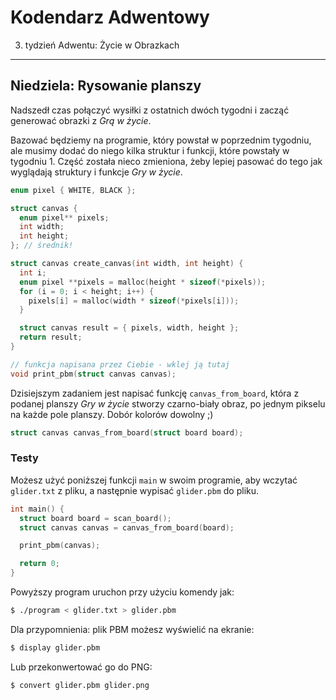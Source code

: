 Kodendarz Adwentowy
===================

3. tydzień Adwentu: Życie w Obrazkach
---

## Niedziela: Rysowanie planszy

Nadszedł czas połączyć wysiłki z ostatnich dwóch tygodni i zacząć generować
obrazki z *Grą w życie*.

Bazować będziemy na programie, który powstał w poprzednim tygodniu, ale musimy
dodać do niego kilka struktur i funkcji, które powstały w tygodniu 1.
Część została nieco zmieniona, żeby lepiej pasować do tego jak wyglądają
struktury i funkcje *Gry w życie*.

```C
enum pixel { WHITE, BLACK };

struct canvas {
  enum pixel** pixels;
  int width;
  int height;
}; // średnik!

struct canvas create_canvas(int width, int height) {
  int i;
  enum pixel **pixels = malloc(height * sizeof(*pixels));
  for (i = 0; i < height; i++) {
    pixels[i] = malloc(width * sizeof(*pixels[i]));
  }

  struct canvas result = { pixels, width, height };
  return result;
}

// funkcja napisana przez Ciebie - wklej ją tutaj
void print_pbm(struct canvas canvas);
```

Dzisiejszym zadaniem jest napisać funkcję `canvas_from_board`, która z podanej
planszy *Gry w życie* stworzy czarno-biały obraz, po jednym pikselu na każde
pole planszy. Dobór kolorów dowolny ;)

```C
struct canvas canvas_from_board(struct board board);
```

### Testy

Możesz użyć poniższej funkcji `main` w swoim programie, aby wczytać `glider.txt`
z pliku, a następnie wypisać `glider.pbm` do pliku.

```C
int main() {
  struct board board = scan_board();
  struct canvas canvas = canvas_from_board(board);

  print_pbm(canvas);

  return 0;
}
```

Powyższy program uruchon przy użyciu komendy jak:

```bash
$ ./program < glider.txt > glider.pbm
```

Dla przypomnienia: plik PBM możesz wyświelić na ekranie:

```bash
$ display glider.pbm
```

Lub przekonwertować go do PNG:

```bash
$ convert glider.pbm glider.png
```
